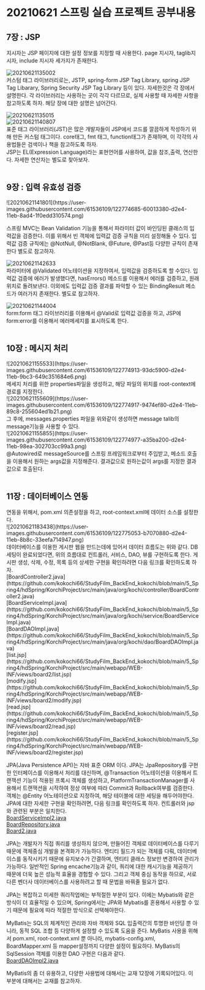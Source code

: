 <h1> 20210621 스프링 실습 프로젝트 공부내용 </h1>


<h2>7장 : JSP</h2>

지시자는 JSP 페이지에 대한 설정 정보를 지정할 때 사용한다.
page 지시자, taglib지시자, include 지시자 세가지가 존재한다.<br>

![20210621135002](https://user-images.githubusercontent.com/61536109/122774453-27615a00-d2e4-11eb-97d8-02934334380b.png) <br>
커스텀 태그 라이브러리로는, JSTP, spring-form JSP Tag Library,
spring  JSP Tag Libarary, Spring Security JSP Tag Library 등이 있다. 자세한것은 각 장에서 설명한다.
각 라이브러리는 사용하는 곳이 각각 다르므로, 실제 사용할 때 자세한 사항을 참고하도록 하자.
해당 장에 대한 설명은 넘어간다. <br>

![20210621135015](https://user-images.githubusercontent.com/61536109/122774536-39db9380-d2e4-11eb-9c80-df0d6ed65b50.png) <br>
![20210621140807](https://user-images.githubusercontent.com/61536109/122774540-3b0cc080-d2e4-11eb-8e6a-8446e56b3231.png) <br>
표준 태그 라이브러리(JST)은 많은 개발자들이  JSP에서 코드를 깔끔하게 작성하기 위해 만든 커스텀 태그이다.
core태그, fmt 태그, function태그가 존재하며, 이 각각의 사용법들은 검색이나 책을 참고하도록 하자.
<br>
JSP는  EL(Expression  Language)라는 표현언어를 사용하여, 값을 참조,출력, 연산한다.
자세한 연산자는 별도로 찾아보자. <br><br>


<h2>9장 : 입력 유효성 검증</h2>
![20210621141801](https://user-images.githubusercontent.com/61536109/122774685-60013380-d2e4-11eb-8ad4-1f0edd310574.png) <br>

스프링 MVC는 Bean Validation 기능을 통해서 파라미터 값이 바인딩된 클래스의 입력값을 검증한다.
이를 위해서 빈 객체에 입력값 검증 규칙을 미리 설정해둘 수 있다.
입력값  검증 규칙에는 @NotNull, @NotBlank, @Future, @Past등 다양한 규칙이 존재한다  별도로 참고하자. <br>

![20210621142633](https://user-images.githubusercontent.com/61536109/122774688-6099ca00-d2e4-11eb-982b-589873b090f2.png) <br>
파라미터에 @Validated 어노테이션을 지정하여서, 입력값을 검증하도록 할 수있다.
입력값 검증에 에러가 발생했다면, hasErrors() 메소드를 이용해서 에러를 검증하고, 원래위치로 돌려보낸다.
이외에도 입력값 검증 결과를 파악할 수 있는 BindingResult 메소드가 여러가지 존재한다. 별도로 참고하자. <br>

![20210621144004](https://user-images.githubusercontent.com/61536109/122774694-61326080-d2e4-11eb-86ad-612a8a6826b1.png) <br>
form:form 태그 라이브러리를 이용해서 @Valid로 입력값 검증을 하고,
JSP에 form:error를 이용해서 에러메세지를 표시하도록 한다. <br><br>


<h2>10장 : 메시지 처리</h2>
![20210621155533](https://user-images.githubusercontent.com/61536109/122774913-93dc5900-d2e4-11eb-9bc3-649c351684e6.png) <br>
메세지 처리를 위한 properties파일을 생성하고, 해당 파일의 위치를 root-context에 경로를 지정한다. <br>
![20210621155609](https://user-images.githubusercontent.com/61536109/122774917-9474ef80-d2e4-11eb-89c8-255604ed1b21.png) <br>
그 후에, messages.properties 파일을 위와같이 생성하면 message talib의 message기능을 사용할 수 있다. <br>
![20210621155855](https://user-images.githubusercontent.com/61536109/122774977-a35ba200-d2e4-11eb-98ea-302703cc99a3.png) <br>
@Autowired로 messageSource를 스프링 프레임워크로부터 주입받고,
메소드 호출을 이용해서 원하는 args값을 지정해준다. 결과값으로 원하는값이 args를 지정한 결과값으로 호출된다. <br><br>



<h2>11장 : 데이터베이스 연동</h2>
연동을 위해서, pom.xml 의존설정을 하고, root-context.xml에 데이터 소스를 설정한다.<br>
![20210621183438](https://user-images.githubusercontent.com/61536109/122775053-b7070880-d2e4-11eb-8b8c-33eefa714947.png) <br>
데이터베이스를 이용한 게시판 웹을 만드는데에 있어서 데이터 흐름도는 위와 같다.
DB세팅이 완료되었다면, 위의 흐름대로 컨트롤러, 서비스, DAO, 뷰를 구현하도록 한다.
게시판 생성, 삭제, 수정, 목록 등의 상세한 구현을 확인하려면 다음 링크를 확인하도록 하자. <br>
[BoardController2.java](https://github.com/kokochi66/StudyFilm_BackEnd_kokochi/blob/main/5_Spring4/hdSpring/KorchiProject/src/main/java/org/kochi/controller/BoardController2.java)<br>
[BoardServiceImpl.java](https://github.com/kokochi66/StudyFilm_BackEnd_kokochi/blob/main/5_Spring4/hdSpring/KorchiProject/src/main/java/org/kochi/service/BoardServiceImpl.java)<br>
[BoardDAOImpl.java](https://github.com/kokochi66/StudyFilm_BackEnd_kokochi/blob/main/5_Spring4/hdSpring/KorchiProject/src/main/java/org/kochi/dao/BoardDAOImpl.java)<br>
[list.jsp](https://github.com/kokochi66/StudyFilm_BackEnd_kokochi/blob/main/5_Spring4/hdSpring/KorchiProject/src/main/webapp/WEB-INF/views/board2/list.jsp)<br>
[modify.jsp](https://github.com/kokochi66/StudyFilm_BackEnd_kokochi/blob/main/5_Spring4/hdSpring/KorchiProject/src/main/webapp/WEB-INF/views/board2/modify.jsp)<br>
[read.jsp](https://github.com/kokochi66/StudyFilm_BackEnd_kokochi/blob/main/5_Spring4/hdSpring/KorchiProject/src/main/webapp/WEB-INF/views/board2/read.jsp)<br>
[register.jsp](https://github.com/kokochi66/StudyFilm_BackEnd_kokochi/blob/main/5_Spring4/hdSpring/KorchiProject/src/main/webapp/WEB-INF/views/board2/register.jsp)<br>



JPA(Java Persistence API)는 자바 표준 ORM 이다.
JPA는 JpaRepository를 구현한 인터페이스를 이용해서 처리를 대신하며,
@Transaction 어노테이션을 이용해서 트랜잭션 기능이 적용된 프록시 객체를 생성하고,
PlatformTransactionManager를 사용해서 트랜잭션을 시작하여 정상 여부에 따라 Commit과 Rollback여부를 검증한다.
객체는 @Entity 어노테이션으로 지정하여, 해당 테이블에 대한 세팅을 해두어야한다.
JPA에 대한 자세한 구현을 확인하려면, 다음 링크를 확인하도록 하자. 컨트롤러와 jsp와 관련된 부분은 일치한다. <br>
[BoardServiceImpl2.java](https://github.com/kokochi66/StudyFilm_BackEnd_kokochi/blob/main/5_Spring4/hdSpring/KorchiProject/src/main/java/org/kochi/dao/BoardDAOImpl2.java) <br>
[BoardRepository.java](https://github.com/kokochi66/StudyFilm_BackEnd_kokochi/blob/main/5_Spring4/hdSpring/KorchiProject/src/main/java/org/kochi/repository/BoardRepository.java) <br>
[Board2.java](https://github.com/kokochi66/StudyFilm_BackEnd_kokochi/blob/main/5_Spring4/hdSpring/KorchiProject/src/main/java/org/kochi/domain/Board2.java) <br>

JPA는 개발자가 직접 쿼리를 생성하지 않으며, 만들어진 객체로 데이터베이스를 다루기 때문에 객체중심 개발을 본격화가 가능하다.
엔티티 필드가 되는 객체를 다뤄, 데이터베이스를 동작시키기 때문에 유지보수가 간결하며, 엔티티 클래스 정보만 변경하여 관리가 가능하다.
일반적인 Spring encache기능과 같이, 쿼리에 대한 캐시기능을 제공하기 때문에 더욱 높은 성능적 효율을 경험할 수 있다.
그리고 객체 중심 동작을 하므로, 서로 다른 벤더사 데이터베이스를 사용하려고 할 때 문법을 바꿔줄 필요가 없다.

JPA는 복잡하고 미세한 쿼리작업에는 부적절한 부분이 있다. 이에는 Mybatis와 같은 방식이 더 효율적일 수 있으며,
Spring에서는 JPA와 Mybatis를 혼용해서 사용할 수 있기 때문에 필요에 따라 적절한 방식으로 선택해야한다.

MyBatis는 SQL의 체계적인 관리와 자바 객체와 SQL 입출력간의 투명한 바인딩 뿐 아니라,
동적 SQL 조합 등 다양하게 설정할 수 있도록 도움을 준다.
MyBatis 사용을 위해서 pom.xml, root-context.xml 뿐 아니라, mybatis-config.xml, BoardMapper.xml 등 mapper설정까지
다양한 설정이 필요하다.
MyBatis의 SqlSession 객체를 이용한 DAO 구현은 다음과 같다.<br>
[BoardDAOImpl2.java](https://github.com/kokochi66/StudyFilm_BackEnd_kokochi/blob/main/5_Spring4/hdSpring/KorchiProject/src/main/java/org/kochi/service/BoardServiceImpl2.java)<br>

MyBatis의 좀 더 유용하고, 다양한 사용법에 대해서는 교재 12장에 기록되어있다.
이 부분에 대해서는 교재를 참고하자.





